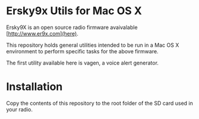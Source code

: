 # Ersky9x Utils for Mac OS X

Ersky9X is an open source radio firmware avaivalable [http://www.er9x.com](here).

This repository holds general utilities intended to be run in a Mac OS X environment to perform specific tasks for the above firmware.

The first utility available here is vagen, a voice alert generator.

# Installation

Copy the contents of this repository to the root folder of the SD card used in your radio.
